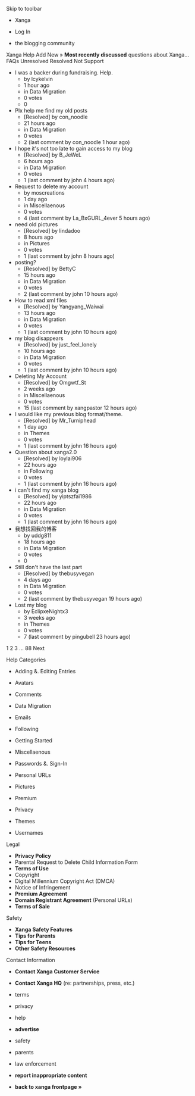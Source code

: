 Skip to toolbar

*   Xanga

*   Log In

*   the blogging community

Xanga Help Add New » **Most recently discussed** questions about Xanga… FAQs Unresolved Resolved Not Support

*   I was a backer during fundraising. Help.
    *   by lcykelvin
    *   1 hour ago
    *   in Data Migration
    *   0 votes
    *   0
*   Plx help me find my old posts
    *   \[Resolved\] by con\_noodle
    *   21 hours ago
    *   in Data Migration
    *   0 votes
    *   2 (last comment by con\_noodle 1 hour ago)
*   I hope it's not too late to gain access to my blog
    *   \[Resolved\] by B\_JeWeL
    *   6 hours ago
    *   in Data Migration
    *   0 votes
    *   1 (last comment by john 4 hours ago)
*   Request to delete my account
    *   by moscreations
    *   1 day ago
    *   in Miscellaenous
    *   0 votes
    *   4 (last comment by La\_BxGURL\_4ever 5 hours ago)
*   need old pictures
    *   \[Resolved\] by lindadoo
    *   8 hours ago
    *   in Pictures
    *   0 votes
    *   1 (last comment by john 8 hours ago)
*   posting?
    *   \[Resolved\] by BettyC
    *   15 hours ago
    *   in Data Migration
    *   0 votes
    *   2 (last comment by john 10 hours ago)
*   How to read xml files
    *   \[Resolved\] by Yangyang\_Waiwai
    *   13 hours ago
    *   in Data Migration
    *   0 votes
    *   1 (last comment by john 10 hours ago)
*   my blog disappears
    *   \[Resolved\] by just\_feel\_lonely
    *   10 hours ago
    *   in Data Migration
    *   0 votes
    *   1 (last comment by john 10 hours ago)
*   Deleting My Account
    *   \[Resolved\] by Omgwtf\_St
    *   2 weeks ago
    *   in Miscellaenous
    *   0 votes
    *   15 (last comment by xangpastor 12 hours ago)
*   I would like my previous blog format/theme.
    *   \[Resolved\] by Mr\_Turniphead
    *   1 day ago
    *   in Themes
    *   0 votes
    *   1 (last comment by john 16 hours ago)
*   Question about xanga2.0
    *   \[Resolved\] by loylai906
    *   22 hours ago
    *   in Following
    *   0 votes
    *   1 (last comment by john 16 hours ago)
*   i can't find my xanga blog
    *   \[Resolved\] by yiptszfai1986
    *   22 hours ago
    *   in Data Migration
    *   0 votes
    *   1 (last comment by john 16 hours ago)
*   我想找回我的博客
    *   by uddg811
    *   18 hours ago
    *   in Data Migration
    *   0 votes
    *   0
*   Still don't have the last part
    *   \[Resolved\] by thebusyvegan
    *   4 days ago
    *   in Data Migration
    *   0 votes
    *   2 (last comment by thebusyvegan 19 hours ago)
*   Lost my blog
    *   by EclipxeNightx3
    *   3 weeks ago
    *   in Themes
    *   0 votes
    *   7 (last comment by pingubell 23 hours ago)

1 2 3 ... 88 Next

Help Categories

*   Adding &. Editing Entries
*   Avatars
*   Comments
*   Data Migration
*   Emails
*   Following
*   Getting Started
*   Miscellaenous

*   Passwords &. Sign-In
*   Personal URLs
*   Pictures
*   Premium
*   Privacy
*   Themes
*   Usernames

Legal

*   **Privacy Policy**
*   Parental Request to Delete Child Information Form
*   **Terms of Use**
*   Copyright
*   Digital Millennium Copyright Act (DMCA)
*   Notice of Infringement
*   **Premium Agreement**
*   **Domain Registrant Agreement** (Personal URLs)
*   **Terms of Sale**

Safety

*   **Xanga Safety Features**
*   **Tips for Parents**
*   **Tips for Teens**
*   **Other Safety Resources**

Contact Information

*   **Contact Xanga Customer Service**
*   **Contact Xanga HQ** (re: partnerships, press, etc.)

*   terms
*   privacy
*   help
*   **advertise**

*   safety
*   parents
*   law enforcement
*   **report inappropriate content**

*   **back to xanga frontpage »**